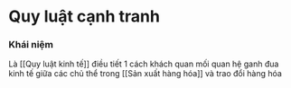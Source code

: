 # Quy luật cạnh tranh

### Khái niệm
Là [[Quy luật kinh tế]] điều tiết 1 cách khách quan mối quan hệ ganh đua kinh tế giữa các chủ thể trong [[Sản xuất hàng hóa]] và trao đổi hàng hóa
